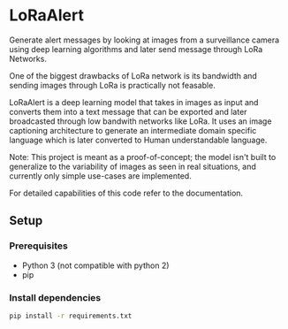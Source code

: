 # LoRaAlert
Generate alert messages by looking at images from a surveillance camera using deep learning algorithms and later send message through LoRa Networks.

One of the biggest drawbacks of LoRa network is its bandwidth and sending images through LoRa is practically not feasable. 

LoRaAlert is a deep learning model that takes in images as input and converts them into a text message that can be exported and later broadcasted through low bandwith networks like LoRa. It uses an image captioning architecture to generate an intermediate domain specific language which is later converted to Human understandable language.

Note: This project is meant as a proof-of-concept; the model isn't built to generalize to the variability of images as seen in real  situations, and currently only simple use-cases are implemented.

For detailed capabilities of this code refer to the documentation.

## Setup
### Prerequisites

- Python 3 (not compatible with python 2)
- pip

### Install dependencies

```sh
pip install -r requirements.txt
```

